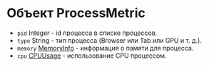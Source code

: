 # Объект ProcessMetric

* `pid` Integer - id процесса в списке процессов.
* `type` String - тип процесса (Browser или Tab или GPU и т. д.).
* `memory` [MemoryInfo](memory-info.md) - информация о памяти для процесса.
* `cpu` [CPUUsage](cpu-usage.md) - использование CPU процессом.
